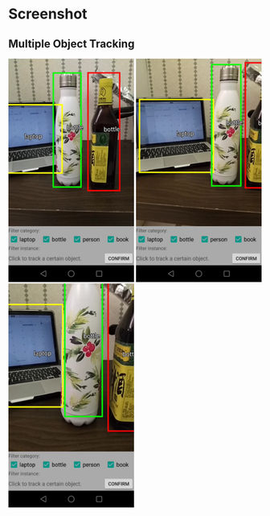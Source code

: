 # Screenshot
## Multiple Object Tracking
<div>
<img src="https://github.com/LilyHolms/ARLabel/blob/master/screenshot/record-1.jpg" width="250"/>
<img src="https://github.com/LilyHolms/ARLabel/blob/master/screenshot/record-2.jpg" width="250"/>
<img src="https://github.com/LilyHolms/ARLabel/blob/master/screenshot/record-3.jpg" width="250"/>
</div>
